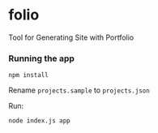 # folio
Tool for Generating Site with Portfolio

### Running the app

`npm install`

Rename `projects.sample` to `projects.json`

Run:

```
node index.js app
```